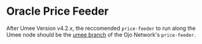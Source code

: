 # Oracle Price Feeder

After Umee Version v4.2.x, the reccomended `price-feeder` to run along the Umee node should be the [umee branch](https://github.com/ojo-network/price-feeder/tree/umee) of the Ojo Network's `price-feeder`.
